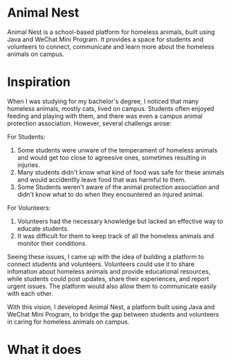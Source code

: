 # Animal Nest

Animal Nest is a school-based platform for homeless animals, built using Java and WeChat Mini Program. It provides a space for students and volunteers to connect, communicate and learn more about the homeless animals on campus.

# Inspiration

When I was studying for my bachelor's degree, I noticed that many homeless animals, mostly cats, lived on campus. Students often enjoyed feeding and playing with them, and there was even a campus animal protection association. However, several challengs arose:

For Students:
1. Some students were unware of the temperament of homeless animals and would get too close to agreesive ones, sometimes resulting in injuries.
2. Many students didn't know what kind of food was safe for these animals and would accidentlly leave food that was harmful to them.
3. Some Students weren't aware of the animal protection association and didn't know what to do when they encountered an injured animal.

For Volunteers:
1. Volunteers had the necessary knowledge but lacked an effective way to educate students.
2. It was difficult for them to keep track of all the homeless animals and monitor their conditions.

Seeing these issues, I came up with the idea of building a platform to connect students and volunteers. Volunteers could use it to share infomation about homeless animals and provide educational resources, while students could post updates, share their experiences, and report urgent issues. The platform would also allow them to communicate easily with each other.

With this vision, I developed Animal Nest, a platform built using Java and WeChat Mini Program, to bridge the gap between students and volunteers in caring for homeless animals on campus.

# What it does

